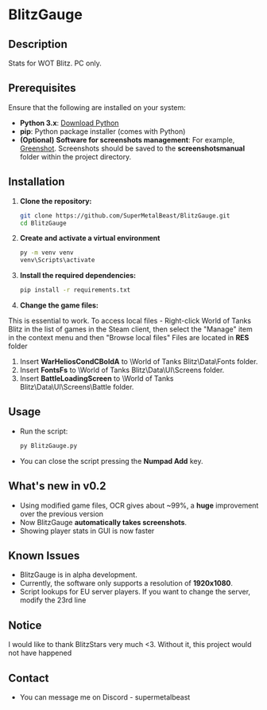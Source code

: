# BlitzGauge

## Description
Stats for WOT Blitz. PC only.

## Prerequisites
Ensure that the following are installed on your system:

- **Python 3.x**: [Download Python](https://www.python.org/downloads/)
- **pip**: Python package installer (comes with Python)
- **(Optional)** **Software for screenshots management**: For example, [Greenshot](https://getgreenshot.org). Screenshots should be saved to the **screenshotsmanual** folder within the project directory.

## Installation

1. **Clone the repository:**

   ```bash
   git clone https://github.com/SuperMetalBeast/BlitzGauge.git
   cd BlitzGauge
2. **Create and activate a virtual environment**
    ```bash
    py -m venv venv
    venv\Scripts\activate
3. **Install the required dependencies:**
    ```bash
    pip install -r requirements.txt
4. **Change the game files:**

This is essential to work. To access local files - Right-click World of Tanks Blitz in the list of games in the Steam client, then select the "Manage" item in the context menu and then "Browse local files"
Files are located in **RES** folder
   1. Insert **WarHeliosCondCBoldA** to \World of Tanks Blitz\Data\Fonts folder.
   2. Insert **FontsFs** to \World of Tanks Blitz\Data\UI\Screens folder.
   3. Insert **BattleLoadingScreen** to \World of Tanks Blitz\Data\UI\Screens\Battle folder.
    
## Usage

- Run the script:
   ```bash
   py BlitzGauge.py
- You can close the script pressing the **Numpad Add** key.

## What's new in v0.2

- Using modified game files, OCR gives about ~99%, a **huge** improvement over the previous version  
- Now BlitzGauge **automatically takes screenshots**. 
- Showing player stats in GUI is now faster



## Known Issues

- BlitzGauge is in alpha development.
- Currently, the software only supports a resolution of **1920x1080**.
- Script lookups for EU server players. If you want to change the server, modify the 23rd line 


## Notice

I would like to thank BlitzStars very much <3. Without it, this project would not have happened

## Contact

- You can message me on Discord - supermetalbeast
    